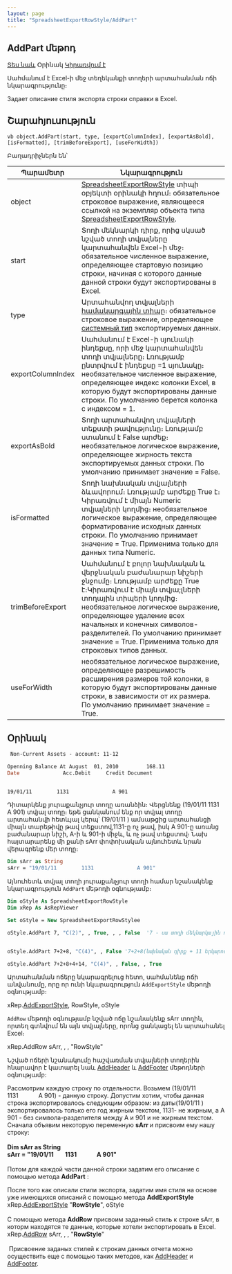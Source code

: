 ```yaml
---
layout: page
title: "SpreadsheetExportRowStyle/AddPart"
---
```


## AddPart մեթոդ


[Տես նաև](../SpreadsheetExportRowStyle.md) Օրինակ [Կիրառվում է](../SpreadsheetExportRowStyle.md)

Սահմանում է Excel-ի մեջ տեղեկանքի տողերի արտահանման ոճի նկարագրությունը։

Задает описание стиля экспорта строки справки в Excel.


## Շարահյուսություն

``vb
object.AddPart(start, type, [exportColumnIndex], [exportAsBold], [isFormatted], [trimBeforeExport], [useForWidth])
``

Բաղադրիչներն են՝


| Պարամետր | Նկարագրություն |
|--|--|
| object | [SpreadsheetExportRowStyle](../SpreadsheetExportRowStyle.md) տիպի օբյեկտի օրինակի հղում։ обязательное строковое выражение, являющееся ссылкой на экземпляр объекта типа [SpreadsheetExportRowStyle](../SpreadsheetExportRowStyle.html). |
| start | Տողի մեկնարկի դիրք, որից սկսած նշված տողի տվյալները կարտահանվեն Excel-ի մեջ։  обязательное численное выражение, определяющее стартовую позицию строки, начиная с которого данные данной строки будут экспортированы в Excel.&nbsp; |
| type | Արտահանվող տվյալների  [համակարգային տիպը](../../types.md)։ обязательное строковое выражение, определяющее [системный тип](../../types.html) экспортируемых данных. |
| exportColumnIndex | Սահմանում է Excel-ի սյունակի ինդեքսը, որի մեջ կարտահանվեն տողի տվյալները։ Լռությամբ ընտրվում է ինդեքսը =1 սյունակը։ необязательное численное выражение, определяющее индекс колонки Excel, в которую будут экспортированы данные строки. По умолчанию берется колонка с индексом = 1. |
| exportAsBold | Տողի արտահանվող տվյալների տեքստի թավությունը։ Լռությամբ ստանում է False արժեք։ необязательное логическое выражение, определяющее жирность текста экспортируемых данных строки. По умолчанию принимает значение = False. |
| isFormatted | Տողի նախնական տվյալների ձևավորում։ Լռությամբ արժեքը True է։ Կիրառվում է միայն Numeric տվյալների կողմից։ необязательное логическое выражение, определяющее форматирование исходных данных строки. По умолчанию принимает значение = True. Применима только для данных типа Numeric. |
| trimBeforeExport | Սահմանում է բոլոր նախնական և վերջնական բաժանարար նիշերի ջնջումը։ Լռությամբ արժեքը True է։Կիրառվում է միայն տվյա;լների տողային տիպերի կողմից։  необязательное логическое выражение, определяющее удаление всех начальных и конечных символов-разделителей. По умолчанию принимает значение = True. Применима только для строковых типов данных. |
| useForWidth | необязательное логическое выражение, определяющее разрешимость расширения размеров той колонки, в которую будут экспортированы данные строки, в зависимости от их размера. По умолчанию принимает значение = True. |

## Օրինակ


```vb
 Non-Current Assets - account: 11-12

Openning Balance At August  01, 2010         168.11
Date              Acc.Debit     Credit Document 


19/01/11        1131              A 901        
```
Դիտարկենք յուրաքանչյուր տողը առանձին։ Վերցնենք (19/01/11 1131 A 901) տվյալ տողը։ եթե ցանկանում ենք որ տվյալ տողը արտահանվի հետևյալ կերպ՝ (19/01/11 ) ամսաթցից արտահանցի միայն տարեթիվը թավ տեքստով,1131-ը ոչ թավ, իսկ  A 901-ը առանց բաժանարար նիշի, A-ի և 901-ի միջև, և ոչ թավ տեքստով։
Նախ հայտարարենք մի քանի sArr փոփոխական այնուհետև նրան վերագրենք մեր տողը։

```vb
Dim sArr as String  
sArr = "19/01/11        1131              A 901"
```

Այնուհետև տվյալ տողի յուրաքանչյուր տողի համար նշանակենք  նկարագրություն `AddPart` մեթոդի օգնությամբ։ 

```vb
Dim oStyle As SpreadsheetExportRowStyle
Dim xRep As AsRepViewer

Set oStyle = New SpreadsheetExportRowStylee

oStyle.AddPart 7, "C(2)", , True, , , False  '7 - սա տողի մեկնարկային դիրքն է - "19/01/11        1131              A 901", որից սկսած մեր տողի տվյալները կարտահանվեն Excel. 7-րդ ինդեքսի տակ է գտնվում "1" նիշը։ 


oStyle.AddPart 7+2+8, "C(4)", , False '7+2+8(նախնական դիրք + 11 երկարություն + հեռավորությունը 7-ից +2 մինչև 1131, այսինքն 1131-ը  sArr տողի մեջ սկսվում է 17-րդ դիրքից)  

oStyle.AddPart 7+2+8+4+14, "C(4)", , False, , True
```

Արտահանման ոճերը նկարագրելուց հետո, սահմանենք ոճի անվանումը, որը որ ունի նկարագրություն `AddExportStyle` մեթոդի օգնությամբ։

xRep.[AddExportStyle](../AsRepViewer/AddExportStyle.html), RowStyle, oStyle

`AddRow` մեթոդի օգնությամբ նշված ոճը նշանակենք sArr տողին, որտեղ գտնվում են այն տվյալները, որոնց ցանկացել են արտահանել Excel։

xRep.AddRow sArr, , , "RowStyle" 

Նշված ոճերի նշանակումը հաշվառման տվյալների տողերին հնարավոր է կատարել նաև [AddHeader](../AsRepViewer/AddHeader.md) և [AddFooter](../AsRepViewer/AddFooter.md) մեթոդների օգնությամբ:


Рассмотрим каждую строку по отдельности. Возьмем (19/01/11<strong>&nbsp;&nbsp;&nbsp;&nbsp;&nbsp;&nbsp;&nbsp;
</strong>1131<strong>&nbsp;&nbsp;&nbsp;&nbsp;&nbsp;&nbsp;&nbsp;&nbsp;&nbsp;&nbsp;&nbsp;&nbsp;&nbsp;
</strong>A 901) - данную строку. Допустим хотим, чтобы данная строка экспортировалось следующим образом: из даты(19/01/11 ) экспортировалось только его год жирным текстом, 1131- не жирным, а&nbsp;A 901 - без&nbsp;символа-разделителя между A и 901 и не жирным текстом.<br />
Сначала объявим некоторую переменную <strong>sArr </strong>
и присвоим ему нашу строку:<strong><br />
<br />
Dim sArr as String</strong> &nbsp;<strong><br />
sArr = &quot;19/01/11&nbsp;&nbsp;&nbsp;&nbsp;&nbsp;&nbsp;&nbsp; 1131&nbsp;&nbsp;&nbsp;&nbsp;&nbsp;&nbsp;&nbsp;&nbsp;&nbsp;&nbsp;&nbsp;&nbsp;&nbsp;
A 901&quot;<br />
</strong>
<br />
Потом для каждой части данной строки задатим его описание с помощью метода  <strong>AddPart</strong> :

После того как описали стили экспорта, задатим имя стиля на основе уже имеющихся описаний с помощью метода <strong>AddExportStyle</strong>
<br />
xRep.[AddExportStyle](../AsRepViewer/AddExportStyle.html) &quot;<strong>RowStyle</strong>&quot;, oStyle
<br />
<br />
С помощью метода <strong>AddRow</strong> присвоим заданный стиль к строке sArr, в которм находятся те данные, которые хотели экспортировать в Excel.
<br />
xRep.[AddRow](../AsRepViewer/AddRow.html) sArr, , , &quot;<strong>RowStyle</strong>&quot; 
<br />
<br />
&nbsp;Присвоение заданых стилей к строкам данных отчета можно осуществить еще с помощью таких методов, как [AddHeader](../AsRepViewer/AddHeader.html) и [AddFooter](../AsRepViewer/AddFooter.html).<br />

